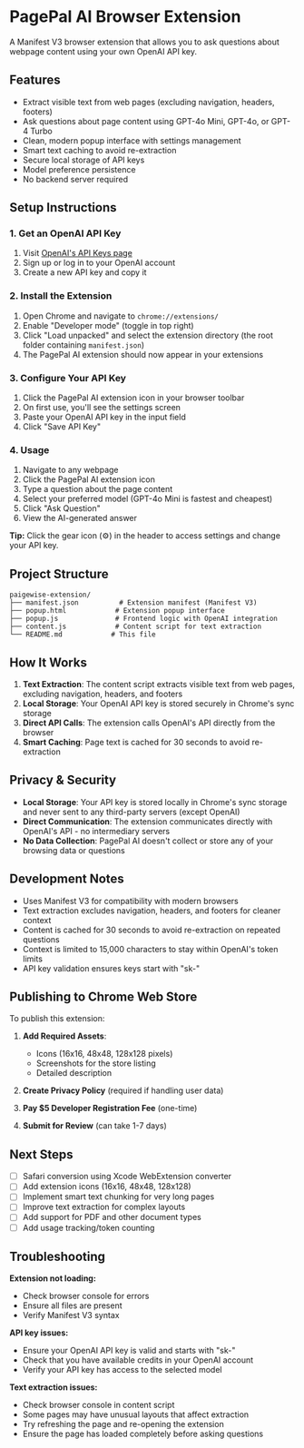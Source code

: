 # PagePal AI Browser Extension

A Manifest V3 browser extension that allows you to ask questions about webpage content using your own OpenAI API key.

## Features

- Extract visible text from web pages (excluding navigation, headers, footers)
- Ask questions about page content using GPT-4o Mini, GPT-4o, or GPT-4 Turbo
- Clean, modern popup interface with settings management
- Smart text caching to avoid re-extraction
- Secure local storage of API keys
- Model preference persistence
- No backend server required

## Setup Instructions

### 1. Get an OpenAI API Key

1. Visit [OpenAI's API Keys page](https://platform.openai.com/api-keys)
2. Sign up or log in to your OpenAI account
3. Create a new API key and copy it

### 2. Install the Extension

1. Open Chrome and navigate to `chrome://extensions/`
2. Enable "Developer mode" (toggle in top right)
3. Click "Load unpacked" and select the extension directory (the root folder containing `manifest.json`)
4. The PagePal AI extension should now appear in your extensions

### 3. Configure Your API Key

1. Click the PagePal AI extension icon in your browser toolbar
2. On first use, you'll see the settings screen
3. Paste your OpenAI API key in the input field
4. Click "Save API Key"

### 4. Usage

1. Navigate to any webpage
2. Click the PagePal AI extension icon
3. Type a question about the page content
4. Select your preferred model (GPT-4o Mini is fastest and cheapest)
5. Click "Ask Question"
6. View the AI-generated answer

**Tip:** Click the gear icon (⚙️) in the header to access settings and change your API key.

## Project Structure

```
paigewise-extension/
├── manifest.json          # Extension manifest (Manifest V3)
├── popup.html            # Extension popup interface
├── popup.js              # Frontend logic with OpenAI integration
├── content.js            # Content script for text extraction
└── README.md            # This file
```

## How It Works

1. **Text Extraction**: The content script extracts visible text from web pages, excluding navigation, headers, and footers
2. **Local Storage**: Your OpenAI API key is stored securely in Chrome's sync storage
3. **Direct API Calls**: The extension calls OpenAI's API directly from the browser
4. **Smart Caching**: Page text is cached for 30 seconds to avoid re-extraction

## Privacy & Security

- **Local Storage**: Your API key is stored locally in Chrome's sync storage and never sent to any third-party servers (except OpenAI)
- **Direct Communication**: The extension communicates directly with OpenAI's API - no intermediary servers
- **No Data Collection**: PagePal AI doesn't collect or store any of your browsing data or questions

## Development Notes

- Uses Manifest V3 for compatibility with modern browsers
- Text extraction excludes navigation, headers, and footers for cleaner context
- Content is cached for 30 seconds to avoid re-extraction on repeated questions
- Context is limited to 15,000 characters to stay within OpenAI's token limits
- API key validation ensures keys start with "sk-"

## Publishing to Chrome Web Store

To publish this extension:

1. **Add Required Assets**:
   - Icons (16x16, 48x48, 128x128 pixels)
   - Screenshots for the store listing
   - Detailed description

2. **Create Privacy Policy** (required if handling user data)

3. **Pay $5 Developer Registration Fee** (one-time)

4. **Submit for Review** (can take 1-7 days)

## Next Steps

- [ ] Safari conversion using Xcode WebExtension converter
- [ ] Add extension icons (16x16, 48x48, 128x128)
- [ ] Implement smart text chunking for very long pages
- [ ] Improve text extraction for complex layouts
- [ ] Add support for PDF and other document types
- [ ] Add usage tracking/token counting

## Troubleshooting

**Extension not loading:**
- Check browser console for errors
- Ensure all files are present
- Verify Manifest V3 syntax

**API key issues:**
- Ensure your OpenAI API key is valid and starts with "sk-"
- Check that you have available credits in your OpenAI account
- Verify your API key has access to the selected model

**Text extraction issues:**
- Check browser console in content script
- Some pages may have unusual layouts that affect extraction
- Try refreshing the page and re-opening the extension
- Ensure the page has loaded completely before asking questions